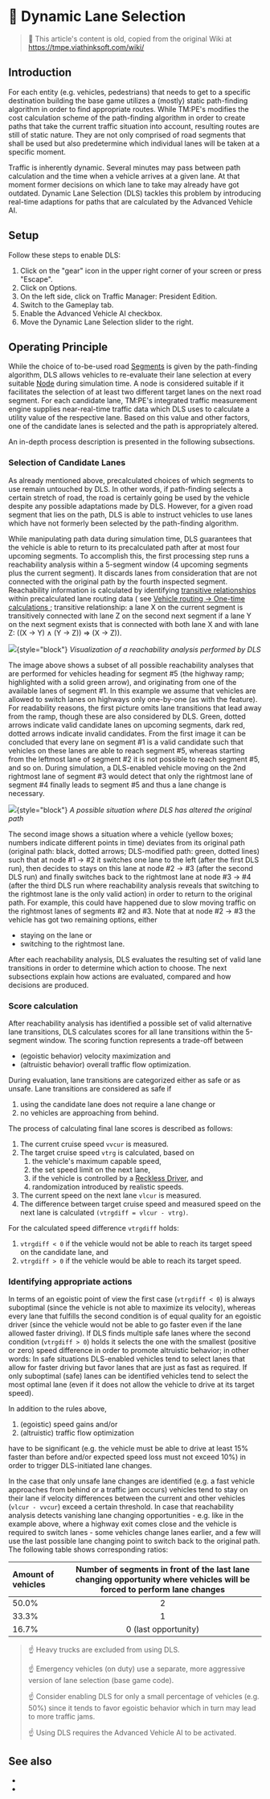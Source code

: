 # 👴 Dynamic Lane Selection

> 👴 This article's content is old, copied from the original Wiki at https://tmpe.viathinksoft.com/wiki/

## Introduction

For each entity (e.g. vehicles, pedestrians) that needs to get to a specific destination building
the base game utilizes a (mostly) static path-finding algorithm in order to find appropriate routes.
While TM:PE's [](Advanced-Vehicle-AI.md) modifies the cost calculation scheme of the path-finding
algorithm in order to create paths that take the current traffic situation into account, resulting
routes are still of static nature. They are not only comprised of road segments that shall be
used but also predetermine which individual lanes will be taken at a specific moment.

Traffic is inherently dynamic. Several minutes may pass between path calculation and the time when
a vehicle arrives at a given lane. At that moment former decisions on which lane to take may already
have got outdated. Dynamic Lane Selection (DLS) tackles this problem by introducing real-time
adaptions for paths that are calculated by the Advanced Vehicle AI.

## Setup

Follow these steps to enable DLS:

1. Click on the "gear" icon in the upper right corner of your screen or press "Escape".
2. Click on Options.
3. On the left side, click on Traffic Manager: President Edition.
4. Switch to the Gameplay tab.
5. Enable the Advanced Vehicle AI checkbox.
6. Move the Dynamic Lane Selection slider to the right.

## Operating Principle

While the choice of to-be-used road [Segments](Nodes,-Segments,-Lanes.md#segments) is given by the path-finding
algorithm, DLS allows vehicles to re-evaluate their lane selection at every suitable
[Node](Nodes,-Segments,-Lanes.md#nodes) during simulation time. A node is considered suitable if it facilitates the
selection of at least two different target lanes on the next road segment. For each candidate lane, TM:PE's
integrated traffic measurement engine supplies near-real-time traffic data which DLS uses to calculate
a utility value of the respective lane. Based on this value and other factors, one of the candidate
lanes is selected and the path is appropriately altered.

An in-depth process description is presented in the following subsections.

### Selection of Candidate Lanes

As already mentioned above, precalculated choices of which segments to use remain untouched by DLS.
In other words, if path-finding selects a certain stretch of road, the road is certainly going be used
by the vehicle despite any possible adaptations made by DLS. However, for a given road segment that
lies on the path, DLS is able to instruct vehicles to use lanes which have not formerly been selected
by the path-finding algorithm.

While manipulating path data during simulation time, DLS guarantees that the vehicle is able to return
to its precalculated path after at most four upcoming segments. To accomplish this, the first processing
step runs a reachability analysis within a 5-segment window (4 upcoming segments plus the current
segment). It discards lanes from consideration that are not connected with the original path by the
fourth inspected segment. Reachability information is calculated by identifying
[transitive relationships](https://en.wikipedia.org/wiki/Transitive_closure)
within precalculated lane routing data (
see [Vehicle routing → One-time calculations <vehicleRouting>](L-Vehicle-Routing.md);
transitive relationship: a lane X on the current segment is transitively connected with lane Z on the second
next segment if a lane Y on the next segment exists that is connected with both lane X and with
lane Z: ((X → Y) ∧ (Y → Z)) ⇒ (X → Z)).

![](picLDls_example1.png){style="block"}
_Visualization of a reachability analysis performed by DLS_

The image above shows a subset of all possible reachability analyses that are performed for
vehicles heading for segment #5 (the highway ramp; highlighted with a solid green arrow), and
originating from one of the available lanes of segment #1. In this example we assume that vehicles
are allowed to switch lanes on highways only one-by-one (as with the [](Highway-Junction-Rules.md) feature).
For readability reasons, the first picture omits lane transitions that lead away from the ramp,
though these are also considered by DLS. Green, dotted arrows indicate valid candidate lanes on
upcoming segments, dark red, dotted arrows indicate invalid candidates. From the first image it
can be concluded that every lane on segment #1 is a valid candidate such that vehicles on these
lanes are able to reach segment #5, whereas starting from the leftmost lane of segment #2 it is
not possible to reach segment #5, and so on. During simulation, a DLS-enabled vehicle moving on
the 2nd rightmost lane of segment #3 would detect that only the rightmost lane of segment #4
finally leads to segment #5 and thus a lane change is necessary.

![](picLDls_example2.png){style="block"}
_A possible situation where DLS has altered the original path_

The second image shows a situation where a vehicle (yellow boxes; numbers indicate different points
in time) deviates from its original path (original path: black, dotted arrows; DLS-modified path:
green, dotted lines) such that at node #1 → #2 it switches one lane to the left (after the first
DLS run), then decides to stays on this lane at node #2 → #3 (after the second DLS run) and finally
switches back to the rightmost lane at node #3 → #4 (after the third DLS run where reachability
analysis reveals that switching to the rightmost lane is the only valid action) in order to return
to the original path. For example, this could have happened due to slow moving traffic on the
rightmost lanes of segments #2 and #3. Note that at node #2 → #3 the vehicle has got two remaining
options, either

* staying on the lane or
* switching to the rightmost lane.

After each reachability analysis, DLS evaluates the resulting set of valid lane transitions in order
to determine which action to choose. The next subsections explain how actions are evaluated, compared
and how decisions are produced.

### Score calculation

After reachability analysis has identified a possible set of valid alternative lane transitions,
DLS calculates scores for all lane transitions within the 5-segment window. The scoring function
represents a trade-off between

* (egoistic behavior) velocity maximization and
* (altruistic behavior) overall traffic flow optimization.

During evaluation, lane transitions are categorized either as safe or as unsafe.
Lane transitions are considered as safe if

1. using the candidate lane does not require a lane change or
2. no vehicles are approaching from behind.

The process of calculating final lane scores is described as follows:

1. The current cruise speed `vvcur` is measured.
2. The target cruise speed `vtrg` is calculated, based on
    1. the vehicle's maximum capable speed,
    2. the set speed limit on the next lane,
    3. if the vehicle is controlled by a [Reckless Driver](Reckless-Drivers.md), and
    4. randomization introduced by realistic speeds.
3. The current speed on the next lane `vlcur` is measured.
4. The difference between target cruise speed and measured speed on the next lane is calculated
   `(vtrgdiff = vlcur - vtrg)`.

For the calculated speed difference `vtrgdiff` holds:

1. `vtrgdiff < 0` if the vehicle would not be able to reach its target speed on the candidate lane, and
2. `vtrgdiff > 0` if the vehicle would be able to reach its target speed.

### Identifying appropriate actions

In terms of an egoistic point of view the first case (`vtrgdiff < 0`) is always suboptimal
(since the vehicle is not able to maximize its velocity), whereas every lane that fulfills the
second condition is of equal quality for an egoistic driver (since the vehicle would not be
able to go faster even if the lane allowed faster driving). If DLS finds multiple safe lanes
where the second condition (`vtrgdiff > 0`) holds it selects the one with the smallest (positive
or zero) speed difference in order to promote altruistic behavior; in other words: In safe situations
DLS-enabled vehicles tend to select lanes that allow for faster driving but favor lanes that are
just as fast as required. If only suboptimal (safe) lanes can be identified vehicles tend to
select the most optimal lane (even if it does not allow the vehicle to drive at its target speed).

In addition to the rules above,

1. (egoistic) speed gains and/or
2. (altruistic) traffic flow optimization

have to be significant (e.g. the vehicle must be able to drive at least 15% faster than before
and/or expected speed loss must not exceed 10%) in order to trigger DLS-initiated lane changes.

In the case that only unsafe lane changes are identified (e.g. a fast vehicle approaches
from behind or a traffic jam occurs) vehicles tend to stay on their lane if velocity differences
between the current and other vehicles (`vlcur - vvcur`) exceed a certain threshold. In case that
reachability analysis detects vanishing lane changing opportunities - e.g. like in the example above,
where a highway exit comes close and the vehicle is required to switch lanes - some vehicles change
lanes earlier, and a few will use the last possible lane changing point to switch back to the original
path. The following table shows corresponding ratios:

| Amount of vehicles | Number of segments in front of the last lane changing opportunity where vehicles will be forced to perform lane changes |
|:-------------------|:-----------------------------------------------------------------------------------------------------------------------:|
| 50.0%              |                                                            2                                                            |        
| 33.3%              |                                                            1                                                            |        
| 16.7%              |                                                  0 (last opportunity)                                                   |        

> ☝️ Heavy trucks are excluded from using DLS.
> 
> ☝️ Emergency vehicles (on duty) use a separate, more aggressive version of lane selection (base game code).
> 
> ☝️ Consider enabling DLS for only a small percentage of vehicles (e.g. 50%) since it tends to favor egoistic 
> behavior which in turn may lead to more traffic jams.
> 
> ☝️ Using DLS requires the Advanced Vehicle AI to be activated.

## See also

* [](L-Advanced-AI.md)
* [](L-Vehicle-Routing.md)
